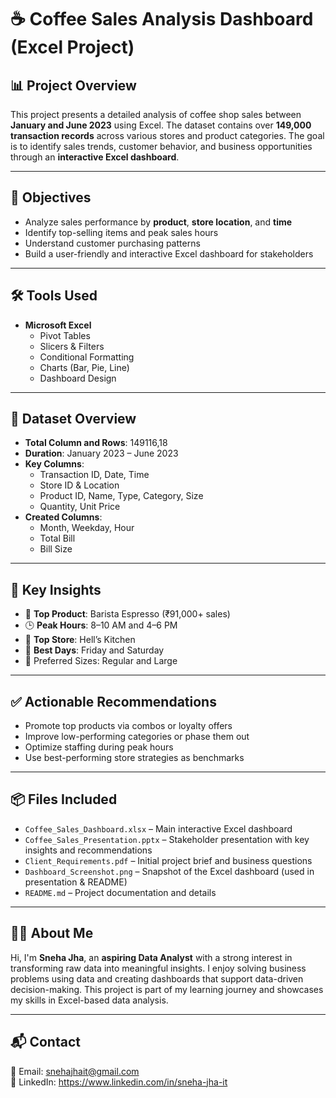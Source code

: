 # ☕ Coffee Sales Analysis Dashboard (Excel Project)

## 📊 Project Overview

This project presents a detailed analysis of coffee shop sales between **January and June 2023** using Excel. 
The dataset contains over **149,000 transaction records** across various stores and product categories. 
The goal is to identify sales trends, customer behavior, and business opportunities through an **interactive Excel dashboard**.

---

## 🎯 Objectives

- Analyze sales performance by **product**, **store location**, and **time**
- Identify top-selling items and peak sales hours
- Understand customer purchasing patterns
- Build a user-friendly and interactive Excel dashboard for stakeholders

---

## 🛠️ Tools Used

- **Microsoft Excel**
  - Pivot Tables
  - Slicers & Filters
  - Conditional Formatting
  - Charts (Bar, Pie, Line)
  - Dashboard Design

---

## 📁 Dataset Overview

- **Total Column and Rows**: 149116,18
- **Duration**: January 2023 – June 2023
- **Key Columns**:
  - Transaction ID, Date, Time
  - Store ID & Location
  - Product ID, Name, Type, Category, Size
  - Quantity, Unit Price
- **Created Columns**:
  - Month, Weekday, Hour
  - Total Bill
  - Bill Size

---

## 📌 Key Insights

- 🥇 **Top Product**: Barista Espresso (₹91,000+ sales)
- 🕒 **Peak Hours**: 8–10 AM and 4–6 PM
- 🏬 **Top Store**: Hell’s Kitchen
- 📅 **Best Days**: Friday and Saturday
- 🧊 Preferred Sizes: Regular and Large

---

## ✅ Actionable Recommendations

- Promote top products via combos or loyalty offers
- Improve low-performing categories or phase them out
- Optimize staffing during peak hours
- Use best-performing store strategies as benchmarks

---

## 📦 Files Included

- `Coffee_Sales_Dashboard.xlsx` – Main interactive Excel dashboard  
- `Coffee_Sales_Presentation.pptx` – Stakeholder presentation with key insights and recommendations  
- `Client_Requirements.pdf` – Initial project brief and business questions  
- `Dashboard_Screenshot.png` – Snapshot of the Excel dashboard (used in presentation & README)  
- `README.md` – Project documentation and details

---

## 🙋‍♀️ About Me

Hi, I'm **Sneha Jha**, an **aspiring Data Analyst** with a strong interest in transforming raw data into meaningful insights. 
I enjoy solving business problems using data and creating dashboards that support data-driven decision-making. 
This project is part of my learning journey and showcases my skills in Excel-based data analysis.

---

## 📬 Contact

📧 Email: snehajhait@gmail.com  
🔗 LinkedIn: https://www.linkedin.com/in/sneha-jha-it
